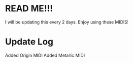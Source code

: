 # READ ME!!!
I will be updating this every 2 days.
Enjoy using these MIDIS!
# Update Log
Added Origin MIDI
Added Metallic MIDI
